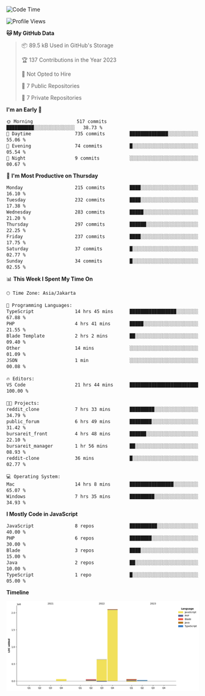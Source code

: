 <!--START_SECTION:waka-->
![Code Time](http://img.shields.io/badge/Code%20Time-84%20hrs%2032%20mins-blue)

![Profile Views](http://img.shields.io/badge/Profile%20Views-0-blue)

**🐱 My GitHub Data** 

> 📦 89.5 kB Used in GitHub's Storage 
 > 
> 🏆 137 Contributions in the Year 2023
 > 
> 🚫 Not Opted to Hire
 > 
> 📜 7 Public Repositories 
 > 
> 🔑 7 Private Repositories 
 > 
**I'm an Early 🐤** 

```text
🌞 Morning                517 commits         ██████████░░░░░░░░░░░░░░░   38.73 % 
🌆 Daytime                735 commits         ██████████████░░░░░░░░░░░   55.06 % 
🌃 Evening                74 commits          █░░░░░░░░░░░░░░░░░░░░░░░░   05.54 % 
🌙 Night                  9 commits           ░░░░░░░░░░░░░░░░░░░░░░░░░   00.67 % 
```
📅 **I'm Most Productive on Thursday** 

```text
Monday                   215 commits         ████░░░░░░░░░░░░░░░░░░░░░   16.10 % 
Tuesday                  232 commits         ████░░░░░░░░░░░░░░░░░░░░░   17.38 % 
Wednesday                283 commits         █████░░░░░░░░░░░░░░░░░░░░   21.20 % 
Thursday                 297 commits         ██████░░░░░░░░░░░░░░░░░░░   22.25 % 
Friday                   237 commits         ████░░░░░░░░░░░░░░░░░░░░░   17.75 % 
Saturday                 37 commits          █░░░░░░░░░░░░░░░░░░░░░░░░   02.77 % 
Sunday                   34 commits          █░░░░░░░░░░░░░░░░░░░░░░░░   02.55 % 
```


📊 **This Week I Spent My Time On** 

```text
🕑︎ Time Zone: Asia/Jakarta

💬 Programming Languages: 
TypeScript               14 hrs 45 mins      █████████████████░░░░░░░░   67.88 % 
PHP                      4 hrs 41 mins       █████░░░░░░░░░░░░░░░░░░░░   21.55 % 
Blade Template           2 hrs 2 mins        ██░░░░░░░░░░░░░░░░░░░░░░░   09.40 % 
Other                    14 mins             ░░░░░░░░░░░░░░░░░░░░░░░░░   01.09 % 
JSON                     1 min               ░░░░░░░░░░░░░░░░░░░░░░░░░   00.08 % 

🔥 Editors: 
VS Code                  21 hrs 44 mins      █████████████████████████   100.00 % 

🐱‍💻 Projects: 
reddit_clone             7 hrs 33 mins       █████████░░░░░░░░░░░░░░░░   34.79 % 
public_forum             6 hrs 49 mins       ████████░░░░░░░░░░░░░░░░░   31.42 % 
bursareit_front          4 hrs 48 mins       ██████░░░░░░░░░░░░░░░░░░░   22.10 % 
bursareit_manager        1 hr 56 mins        ██░░░░░░░░░░░░░░░░░░░░░░░   08.93 % 
reddit-clone             36 mins             █░░░░░░░░░░░░░░░░░░░░░░░░   02.77 % 

💻 Operating System: 
Mac                      14 hrs 8 mins       ████████████████░░░░░░░░░   65.07 % 
Windows                  7 hrs 35 mins       █████████░░░░░░░░░░░░░░░░   34.93 % 
```

**I Mostly Code in JavaScript** 

```text
JavaScript               8 repos             ██████████░░░░░░░░░░░░░░░   40.00 % 
PHP                      6 repos             ████████░░░░░░░░░░░░░░░░░   30.00 % 
Blade                    3 repos             ████░░░░░░░░░░░░░░░░░░░░░   15.00 % 
Java                     2 repos             ██░░░░░░░░░░░░░░░░░░░░░░░   10.00 % 
TypeScript               1 repo              █░░░░░░░░░░░░░░░░░░░░░░░░   05.00 % 
```



**Timeline**

![Lines of Code chart](https://raw.githubusercontent.com/brstreet2/brstreet2/main/assets/bar_graph.png)


<!--END_SECTION:waka-->
